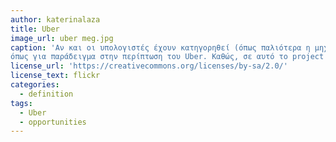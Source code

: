 ```yaml
---
author: katerinalaza
title: Uber
image_url: uber meg.jpg
caption: 'Αν και οι υπολογιστές έχουν κατηγορηθεί (όπως παλιότερα η μηχανή εσωτερικής καύσης και η ρομποτική) ότι αφαιρούν δουλειές, την ίδια στιγμή δημιουργούν και ευκαιρίες για νέες αγορές,
όπως για παράδειγμα στην περίπτωση του Uber. Καθώς, σε αυτό το project μπορούν να συνεργαστούν άνθρωποι που ασχολούνται με την δημιουργία λογισμικών, με τα οικονομικά, με το κομμάτι των πωλήσεων και με ανθρώπους που κατέχουν είτε ένα απλό δίπλωμα οδήγησης είτε ένα επαγγελματικό δίπλωμα. Η Uber παρέχει την δυνατότατα να πραγματοποιηθούν οικονομικές και ασφαλείς μεταφορές.'
license_url: 'https://creativecommons.org/licenses/by-sa/2.0/'
license_text: flickr
categories:
  - definition
tags:
  - Uber
  - opportunities
---
```

